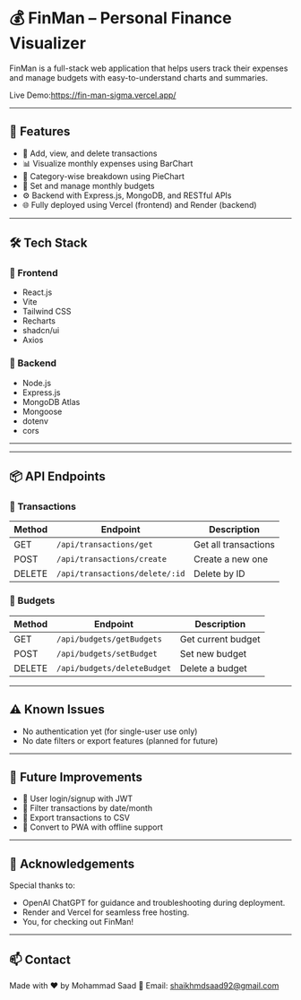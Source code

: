 # 💰 FinMan – Personal Finance Visualizer

FinMan is a full-stack web application that helps users track their expenses and manage budgets with easy-to-understand charts and summaries.

Live Demo:https://fin-man-sigma.vercel.app/


---

## 🚀 Features

- 💸 Add, view, and delete transactions
- 📊 Visualize monthly expenses using BarChart
- 🥧 Category-wise breakdown using PieChart
- 🧠 Set and manage monthly budgets
- ⚙️ Backend with Express.js, MongoDB, and RESTful APIs
- 🌐 Fully deployed using Vercel (frontend) and Render (backend)

---

## 🛠️ Tech Stack

### 🔹 Frontend
- React.js
- Vite
- Tailwind CSS
- Recharts
- shadcn/ui
- Axios

### 🔹 Backend
- Node.js
- Express.js
- MongoDB Atlas
- Mongoose
- dotenv
- cors

---



---

## 📦 API Endpoints

### 🔹 Transactions
| Method | Endpoint                    | Description            |
|--------|-----------------------------|------------------------|
| GET    | `/api/transactions/get`     | Get all transactions   |
| POST   | `/api/transactions/create`  | Create a new one       |
| DELETE | `/api/transactions/delete/:id` | Delete by ID        |

### 🔹 Budgets
| Method | Endpoint                      | Description         |
|--------|-------------------------------|---------------------|
| GET    | `/api/budgets/getBudgets`     | Get current budget  |
| POST   | `/api/budgets/setBudget`      | Set new budget      |
| DELETE | `/api/budgets/deleteBudget`   | Delete a budget     |



---

## ⚠️ Known Issues

- No authentication yet (for single-user use only)
- No date filters or export features (planned for future)

---

## 🧠 Future Improvements

- 🔐 User login/signup with JWT
- 📆 Filter transactions by date/month
- 📁 Export transactions to CSV
- 📲 Convert to PWA with offline support

---

## 🙌 Acknowledgements

Special thanks to:
- OpenAI ChatGPT for guidance and troubleshooting during deployment.
- Render and Vercel for seamless free hosting.
- You, for checking out FinMan!

---

## 📫 Contact

Made with ❤️ by Mohammad Saad 
📧 Email: shaikhmdsaad92@gmail.com



